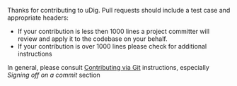 Thanks for contributing to uDig. Pull requests should include a test case and appropriate headers:
* If your contribution is less then 1000 lines a project committer will review and apply it to the codebase on your behalf.
* If your contribution is over 1000 lines please check for additional instructions


In general, please consult [Contributing via Git](http://wiki.eclipse.org/Development_Resources/Contributing_via_Git) instructions, especially *Signing off on a commit* section
